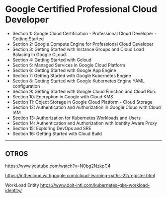 # Google Certified Professional Cloud Developer

- Section  1: Google Cloud Certification - Professional Cloud Developer - Getting Started
- Section  2: Google Compute Engine for Professional Cloud Developer
- Section  3: Getting Started with Instance Groups and Cloud Load Balacing in Google CLoud.
- Section  4: Getting Started with Gcloud
- Section  5: Managed Services in Google Cloud Platform
- Section  6: Getting Started with Google App Engine
- Section  7: Getting Started with Google Kubernetes Engine
- Section  8: Getting Started with Google Kubernetes Engine YAML configuration
- Section  9: Getting Started with Google Cloud Function and Cloud Run.
- Section 10: Encryption in Google with Cloud KMS
- Section 11: Object Storage in Google Cloud Platform - Cloud Storage
- Section 12: Authentication and Authorization in Google Cloud with Cloud IAM
- Section 13: Authorization for Kubernetes Workloads and Users
- Section 14: Authentication and Authorization with Identity Aware Proxy
- Section 15: Exploring DevOps and SRE
- Section 16: Getting Started with Cloud Build

---
## OTROS

https://www.youtube.com/watch?v=N0bg2NzkpC4

https://inthecloud.withgoogle.com/cloud-learning-paths-22/register.html

WorkLoad Entity
https://www.doit-intl.com/kubernetes-gke-workload-identity/